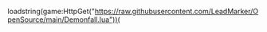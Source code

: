 loadstring(game:HttpGet("https://raw.githubusercontent.com/LeadMarker/OpenSource/main/Demonfall.lua"))(
